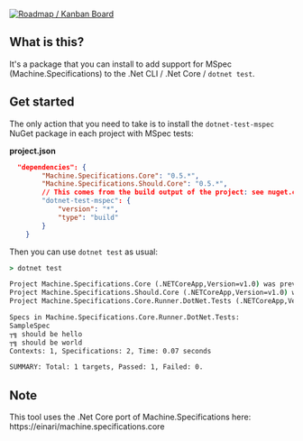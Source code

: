 
[![Roadmap / Kanban Board](https://badge.waffle.io/ivanz/dotnet-test-mspec.svg?title=Roadmap%20and%20Task%20Board)](http://waffle.io/ivanz/dotnet-test-mspec)

## What is this?

It's a package that you can install to add support for MSpec (Machine.Specifications) to the .Net CLI / .Net Core / `dotnet test`.

## Get started

The only action that you need to take is to install the `dotnet-test-mspec` NuGet package in each project with MSpec tests:

**project.json**

```json
  "dependencies": {
        "Machine.Specifications.Core": "0.5.*",
        "Machine.Specifications.Should.Core": "0.5.*",
        // This comes from the build output of the project: see nuget.config
        "dotnet-test-mspec": {
            "version": "*",
            "type": "build"
        }
    }
```

Then you can use `dotnet test` as usual:

```cmd
> dotnet test

Project Machine.Specifications.Core (.NETCoreApp,Version=v1.0) was previously compiled. Skipping compilation.
Project Machine.Specifications.Should.Core (.NETCoreApp,Version=v1.0) was previously compiled. Skipping compilation.
Project Machine.Specifications.Core.Runner.DotNet.Tests (.NETCoreApp,Version=v1.0) was previously compiled. Skipping compilation.

Specs in Machine.Specifications.Core.Runner.DotNet.Tests:
SampleSpec
┬╗ should be hello
┬╗ should be world
Contexts: 1, Specifications: 2, Time: 0.07 seconds

SUMMARY: Total: 1 targets, Passed: 1, Failed: 0.
```

## Note

This tool uses the .Net Core port of Machine.Specifications here: https://einari/machine.specifications.core